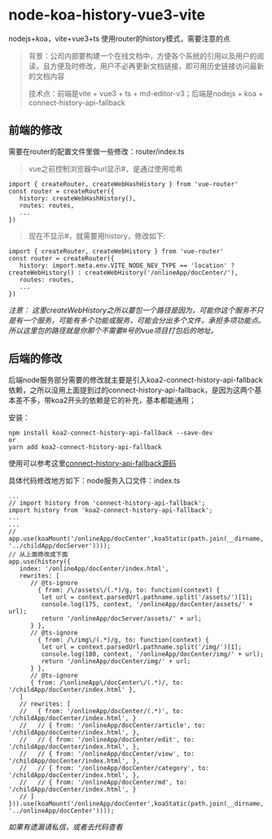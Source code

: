 # node-koa-history-vue3-vite
nodejs+koa，vite+vue3+ts 使用router的history模式，需要注意的点

> 背景：公司内部要构建一个在线文档中，方便各个系统的引用以及用户的阅读，且方便及时修改，用户不必再更新文档链接，即可用历史链接访问最新的文档内容
> 
> 技术点：前端是vite + vue3 + ts + md-editor-v3；后端是nodejs + koa + connect-history-api-fallback

## 前端的修改

需要在router的配置文件里做一些修改：router/index.ts

> vue之前控制浏览器中url显示#，是通过使用哈希
```vue
import { createRouter, createWebHashHistory } from 'vue-router'
const router = createRouter({
   history: createWebHashHistory(),
   routes: routes,
   ...
})
```

> 现在不显示#，就需要用history，修改如下:
``` vue
import { createRouter, createWebHistory } from 'vue-router'
const router = createRouter({
   history: import.meta.env.VITE_NODE_NEV_TYPE == 'location' ? createWebHistory() : createWebHistory('/onlineApp/docCenter/'),
   routes: routes,
   ...
})
```
*注意： 这里createWebHistory之所以要包一个路径是因为，可能你这个服务不只是有一个服务，可能有多个功能或服务，可能会分出多个文件，承担多项功能点。所以这里包的路径就是你那个不需要#号的vue项目打包后的地址。*

## 后端的修改

后端node服务部分需要的修改就主要是引入koa2-connect-history-api-fallback依赖，之所以没用上面提到过的connect-history-api-fallback，是因为这两个基本差不多，带koa2开头的依赖是它的补充，基本都能通用；

安装：
``` vue
npm install koa2-connect-history-api-fallback --save-dev
or
yarn add koa2-connect-history-api-fallback
```
使用可以参考这里[connect-history-api-fallback源码](https://github.com/bripkens/connect-history-api-fallback)

具体代码修改地方如下：node服务入口文件：index.ts
```
...
// import history from 'connect-history-api-fallback';
import history from 'koa2-connect-history-api-fallback';
...
...
// app.use(koaMount('/onlineApp/docCenter',koaStatic(path.join(__dirname, '../childApp/docServer'))));
// 从上面修改成下面
app.use(history({
   index: '/onlineApp/docCenter/index.html',
   rewrites: [
      // @ts-ignore
        { from: /\/assets\/(.*)/g, to: function(context) {
         let url = context.parsedUrl.pathname.split('/assets/')[1];
         console.log(175, context, '/onlineApp/docCenter/assets/' + url);
         return '/onlineApp/docServer/assets/' + url;
      } },
      // @ts-ignore
        { from: /\/img\/(.*)/g, to: function(context) {
         let url = context.parsedUrl.pathname.split('/img/')[1];
         console.log(180, context, '/onlineApp/docCenter/img/' + url);
         return '/onlineApp/docCenter/img/' + url;
      } },
      // @ts-ignore
      { from: /\onlineApp\/docCenter\/(.*)/, to: '/childApp/docCenter/index.html' },
   ]
   // rewrites: [
   // 	{ from: '/onlineApp/docCenter/(.*)', to: '/childApp/docCenter/index.html', }
   // 	// { from: '/onlineApp/docCenter/article', to: '/childApp/docCenter/index.html', },
   // 	// { from: '/onlineApp/docCenter/edit', to: '/childApp/docCenter/index.html', },
   // 	// { from: '/onlineApp/docCenter/view', to: '/childApp/docCenter/index.html', },
   // 	// { from: '/onlineApp/docCenter/category', to: '/childApp/docCenter/index.html', },
   // 	// { from: '/onlineApp/docCenter/md', to: '/childApp/docCenter/index.html', }
   // ]
})).use(koaMount('/onlineApp/docCenter',koaStatic(path.join(__dirname, '../onlineApp/docCenter'))));
```

*如果有遗漏请私信，或者去代码查看*
